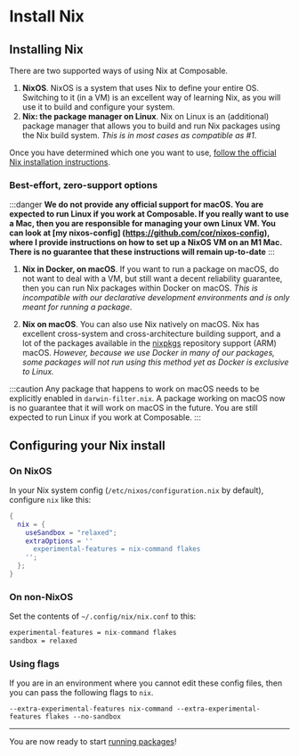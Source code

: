 # Install Nix

## Installing Nix

There are two supported ways of using Nix at Composable. 

1. **NixOS**. NixOS is a system that uses Nix to define your entire OS.
Switching to it (in a VM) is an excellent way of learning Nix, as you will
use it to build and configure your system. 
2. **Nix: the package manager on Linux**. Nix on Linux is an (additional)
package manager that allows you to build and run Nix packages using the Nix
build system. _This is in most cases as compatible as #1_.

Once you have determined which one you want to use, [follow the official Nix
installation instructions](https://nixos.org/download.html).

### Best-effort, zero-support options

:::danger
**We do not provide any official support for macOS. You are expected to run
Linux if you work at Composable. If you really want to use a Mac, then you are
responsible for managing your own Linux VM. You can look at [my nixos-config]
(https://github.com/cor/nixos-config), where I provide instructions on how to
set up a NixOS VM on an M1 Mac. There is no guarantee that these instructions
will remain up-to-date**
:::

1. **Nix in Docker, on macOS**. If you want to run a package on macOS, do not
want to deal with a VM, but still want a decent reliability guarantee, then
you can run Nix packages within Docker on macOS. _This is incompatible with our
declarative development environments and is only meant for running a package_.

2. **Nix on macOS**. You can also use Nix natively on macOS.
Nix has excellent cross-system and cross-architecture building support, and a
lot of the packages available in the [nixpkgs](https://nixos.wiki/wiki/Nixpkgs)
repository support (ARM) macOS. _However, because we use Docker in many of
our packages, some packages will not run using this method yet as Docker is
exclusive to Linux._

:::caution
Any package that happens to work on macOS needs to be explicitly enabled in
`darwin-filter.nix`. A package working on macOS now is no guarantee that it
will work on macOS in the future. You are still expected to run Linux if you
work at Composable.
:::



## Configuring your Nix install

### On NixOS

In your Nix system config (`/etc/nixos/configuration.nix` by default), configure `nix` like this:

```nix
{
  nix = {
    useSandbox = "relaxed";
    extraOptions = ''
      experimental-features = nix-command flakes
    '';
  };
}
```

### On non-NixOS

Set the contents of `~/.config/nix/nix.conf` to this:

```nix
experimental-features = nix-command flakes
sandbox = relaxed
```

### Using flags

If you are in an environment where you cannot edit these config files, then you can pass the following flags to `nix`. 

```
--extra-experimental-features nix-command --extra-experimental-features flakes --no-sandbox
```

---

You are now ready to start [running packages](./run-packages)!

